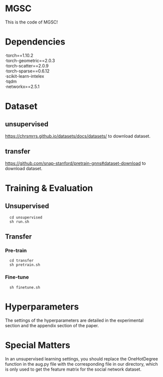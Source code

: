 # MGSC

This is the code of MGSC!

# Dependencies

·torch==1.10.2 <br>
·torch-geometric==2.0.3 <br>
·torch-scatter==2.0.9 <br>
·torch-sparse==0.6.12 <br>
·scikit-learn-intelex <br>
·tqdm <br>
·networkx==2.5.1 <br>

# Dataset 
  ## unsupervised
  https://chrsmrrs.github.io/datasets/docs/datasets/ to download dataset.<br>
  ## transfer
  https://github.com/snap-stanford/pretrain-gnns#dataset-download to download dataset. <br>
# Training & Evaluation
  ## Unsupervised
      cd unsupervised
      sh run.sh

  ## Transfer
   ### Pre-train
      cd transfer
      sh pretrain.sh 
   
   ### Fine-tune
      sh finetune.sh
   
# Hyperparameters
  The settings of the hyperparameters are detailed in the experimental section and the appendix section of the paper.
  
# Special Matters
  In an unsupervised learning settings, you should replace the OneHotDegree function in the aug.py file with the corresponding file in our directory, which is only used to get the feature matrix for the social network dataset.



